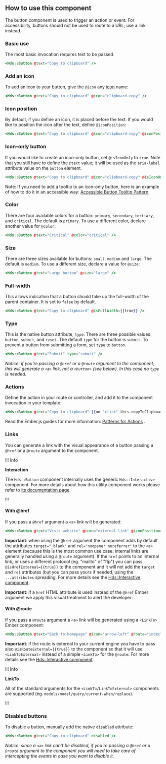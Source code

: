 ## How to use this component

The button component is used to trigger an action or event. For accessibility, buttons should not be used to route to a URL; use a link instead.

### Basic use

The most basic invocation requires text to be passed:

```handlebars
<Hds::Button @text="Copy to clipboard" />
```

### Add an icon

To add an icon to your button, give the `@icon` any [icon](/icons/library) name:

```handlebars
<Hds::Button @text="Copy to clipboard" @icon="clipboard-copy" />
```

### Icon position

By default, if you define an icon, it is placed before the text. If you would like to position the icon after the text, define `@iconPosition`:

```handlebars
<Hds::Button @text="Copy to clipboard" @icon="clipboard-copy" @iconPosition="trailing" />
```

### Icon-only button

If you would like to create an icon-only button, set `@isIconOnly` to `true`. Note that you still have to define the `@text` value; it will be used as the `aria-label` attribute value on the `button` element.

```handlebars
<Hds::Button @text="Copy to clipboard" @icon="clipboard-copy" @isIconOnly={{true}} />
```

Note: If you need to add a tooltip to an icon-only button, here is an example of how to do it in an accessible way: [Accessible Button Tooltip Pattern](https://codepen.io/melsumner/pen/bGGdmMV).

### Color

There are four available colors for a button: `primary`, `secondary`, `tertiary`, and `critical`. The default is `primary`. To use a different color, declare another value for `@color`:

```handlebars
<Hds::Button @text="Critical" @color="critical" />
```

### Size

There are three sizes available for buttons: `small`, `medium` and `large`. The default is `medium`. To use a different size, declare a value for `@size`:

```handlebars
<Hds::Button @text="Large button" @size="large" />
```

### Full-width

This allows indication that a button should take up the full-width of the parent container. It is set to `false` by default.

```handlebars
<Hds::Button @text="Copy to clipboard" @isFullWidth={{true}} />
```

### Type

This is the native button attribute, `type`. There are three possible values: `button`, `submit`, and `reset`. The default `type` for the button is `submit`. To prevent a button from submitting a form, set `type` to `button`.

```handlebars
<Hds::Button @text="Submit" type="submit" />
```

_Notice: if you’re passing a `@href` or a `@route` argument to the component, this will generate a `<a>` link, not a `<button>` (see below). In this case no `type` is needed._

### Actions

Define the action in your route or controller, and add it to the component invocation in your template:

```handlebars
<Hds::Button @text="Copy to clipboard" {{on "click" this.copyToClipboard}} />
```

Read the Ember.js guides for more information: [Patterns for Actions](https://guides.emberjs.com/release/in-depth-topics/patterns-for-actions/) .

### Links

You can generate a link with the visual appearance of a button passing a `@href` or a `@route` argument to the component.

!!! Info

**Interaction** 

The `Hds::Button` component internally uses the generic `Hds::Interactive` component. For more details about how this utility component works please refer to [its documentation page](/utilities/interactive).

!!!

#### With @href

If you pass a `@href` argument a `<a>` link will be generated:

```handlebars
<Hds::Button @text="Visit website" @icon="external-link" @iconPosition="trailing" @href="https://hashicorp.com" />
```

**Important**: when using the `@href` argument the component adds by default the attributes `target="_blank"` and `rel="noopener noreferrer"` to the `<a>` element (because this is the most common use case: internal links are generally handled using a `@route` argument). If the `href` points to an internal link, or uses a different protocol (eg. "mailto" of "ftp") you can pass `@isHrefExternal={{true}}` to the component and it will not add the `target` and `rel` attributes (but you can pass yours if needed, using the `...attributes` spreading. For more details see the [Hds::Interactive component](/utilities/interactive).

**Important**: if a `href` HTML attribute is used instead of the `@href` Ember argument we apply this visual treatment to alert the developer:

#### With @route

If you pass a `@route` argument a `<a>` link will be generated using a `<LinkTo>` Ember component:

```handlebars
<Hds::Button @text="Back to homepage" @icon="arrow-left" @route="index" />
```

**Important**: if the route is external to your current engine you have to pass also `@isRouteExternal={{true}}` to the component so that it will use `<LinkToExternal>` instead of a simple `<LinkTo>` for the `@route`. For more details see the [Hds::Interactive component](/utilities/interactive).

!!! Info

**LinkTo**

All of the standard arguments for the `<LinkTo/LinkToExternal>` components are supported (eg. `models/model/query/current-when/replace`).

!!!

### Disabled buttons

To disable a button, manually add the native `disabled` attribute:

```handlebars
<Hds::Button @text="Copy to clipboard" disabled />
```

_Notice: since a `<a>` link can’t be disabled, if you’re passing a `@href` or a `@route` argument to the component you will need to take care of intercepting the events in case you want to disable it._